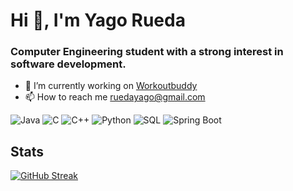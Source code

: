 # Hi 👋, I'm Yago Rueda
### Computer Engineering student with a strong interest in software development.

- 🔭 I’m currently working on [Workoutbuddy](https://github.com/Yago-Rueda-24/WorkoutBuddy)
- 📫 How to reach me [ruedayago@gmail.com]()





![Java](https://img.shields.io/badge/Java-%23ED8B00.svg?style=for-the-badge&logo=openjdk&logoColor=white)
![C](https://img.shields.io/badge/C-%2300599C.svg?style=for-the-badge&logo=c&logoColor=white)
![C++](https://img.shields.io/badge/C++-00599C?style=for-the-badge&logo=c%2B%2B&logoColor=white)
![Python](https://img.shields.io/badge/Python-3670A0?style=for-the-badge&logo=python&logoColor=ffdd54)
![SQL](https://img.shields.io/badge/SQL-%2300C8FF.svg?style=for-the-badge&logo=sqlite&logoColor=white)
![Spring Boot](https://img.shields.io/badge/Spring_Boot-6DB33F?style=for-the-badge&logo=spring-boot&logoColor=white)

## Stats

[![GitHub Streak](https://github-readme-streak-stats.herokuapp.com?user=Yago-Rueda-24&theme=dark&hide_border=true)](https://git.io/streak-stats)
